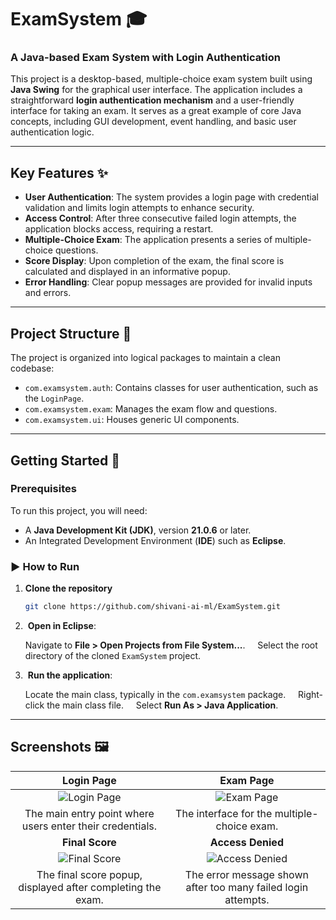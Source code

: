 # ExamSystem 🎓
### A Java-based Exam System with Login Authentication

This project is a desktop-based, multiple-choice exam system built using **Java Swing** for the graphical user interface. The application includes a straightforward **login authentication mechanism** and a user-friendly interface for taking an exam. It serves as a great example of core Java concepts, including GUI development, event handling, and basic user authentication logic.

---

## Key Features ✨

* **User Authentication**: The system provides a login page with credential validation and limits login attempts to enhance security.
* **Access Control**: After three consecutive failed login attempts, the application blocks access, requiring a restart.
* **Multiple-Choice Exam**: The application presents a series of multiple-choice questions.
* **Score Display**: Upon completion of the exam, the final score is calculated and displayed in an informative popup.
* **Error Handling**: Clear popup messages are provided for invalid inputs and errors.

---

## Project Structure 📁

The project is organized into logical packages to maintain a clean codebase:

* `com.examsystem.auth`: Contains classes for user authentication, such as the `LoginPage`.
* `com.examsystem.exam`: Manages the exam flow and questions.
* `com.examsystem.ui`: Houses generic UI components.

---

## Getting Started 🚀

### Prerequisites

To run this project, you will need:

* A **Java Development Kit (JDK)**, version **21.0.6** or later.
* An Integrated Development Environment (**IDE**) such as **Eclipse**.

### ▶️ How to Run  

1. **Clone the repository**  
   ```bash
   git clone https://github.com/shivani-ai-ml/ExamSystem.git
2.  **Open in Eclipse**:

    Navigate to **File > Open Projects from File System...**.
    Select the root directory of the cloned `ExamSystem` project.
4.  **Run the application**:

    Locate the main class, typically in the `com.examsystem` package.
    Right-click the main class file.
    Select **Run As > Java Application**.

---

## Screenshots 🖼️

| **Login Page** | **Exam Page** |
| :---: | :---: |
| ![Login Page](https://github.com/user-attachments/assets/04c1b25a-d74d-49f1-9ee2-470ff2c4323e) | ![Exam Page](https://github.com/user-attachments/assets/89079f02-7a3b-44f7-8afd-296db71a0a6e) |
| The main entry point where users enter their credentials. | The interface for the multiple-choice exam. |
| **Final Score** | **Access Denied** |
| ![Final Score](https://github.com/user-attachments/assets/9182589d-3452-4051-9b1e-9fd8845dd4b8) | ![Access Denied](https://github.com/user-attachments/assets/705dbb4e-013c-4a46-b6fe-b24fc8768009) |
| The final score popup, displayed after completing the exam. | The error message shown after too many failed login attempts. |
